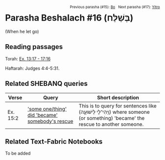<span style="float: right;"><sup>Previous parasha (#15): <a href="../15%20-%20Bo/README.md#start">Bo</a> &nbsp;&nbsp;Next parasha (#17): <a href="../17%20-%20Yitroh/README.md#start">Yitro</a></sup></span>

# Parasha Beshalach #16 (בְּשַׁלַּח)
(When he let go)

## Reading passages

Torah: [Ex. 13:17 - 17:16](https://www.stepbible.org/?q=version=NASB2020|reference=Ex.13:17-17:16&options=HNVUG)

Haftarah: Judges 4:4-5:31.

## Related SHEBANQ queries

Verse | Query | Short description
--- | --- | ---
Ex. 15:2 | ['some one/thing' did 'became' somebody's rescue](https://shebanq.ancient-data.org/hebrew/text?iid=5685) | This is to query for sentences like  (וַֽיְהִי־לִ֖י לִֽישׁוּעָ֑ה) where someone (or something) 'became' the rescue to another someone.

## Related Text-Fabric Notebooks

To be added
